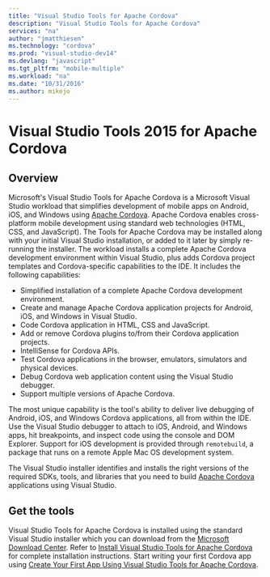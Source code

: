 ```yaml
--- 
title: "Visual Studio Tools for Apache Cordova"
description: "Visual Studio Tools for Apache Cordova"
services: "na"
author: "jmatthiesen"
ms.technology: "cordova"
ms.prod: "visual-studio-dev14"
ms.devlang: "javascript"
ms.tgt_pltfrm: "mobile-multiple"
ms.workload: "na"
ms.date: "10/31/2016"
ms.author: mikejo
--- 
```


# Visual Studio Tools 2015 for Apache Cordova

## Overview
Microsoft's Visual Studio Tools for Apache Cordova is a Microsoft Visual Studio workload that simplifies development of mobile apps on Android, iOS, and Windows using [Apache Cordova](http://cordova.io/). Apache Cordova enables cross-platform mobile development using standard web technologies (HTML, CSS, and JavaScript). The Tools for Apache Cordova may be installed along with your initial Visual Studio installation, or added to it later by simply re-running the installer. The workload installs a complete Apache Cordova development environment within Visual Studio, plus adds Cordova project templates and Cordova-specific capabilities to the IDE. It includes the following capabilities:

+ Simplified installation of a complete Apache Cordova development environment.
+ Create and manage Apache Cordova application projects for Android, iOS, and Windows in Visual Studio.
+ Code Cordova application in HTML, CSS and JavaScript.
+ Add or remove Cordova plugins to/from their Cordova application projects.
+ IntelliSense for Cordova APIs.
+ Test Cordova applications in the browser, emulators, simulators and physical devices.
+ Debug Cordova web application content using the Visual Studio debugger.
+ Support multiple versions of Apache Cordova.

The most unique capability is the tool's ability to deliver live debugging of Android, iOS, and Windows Cordova applications, all from within the IDE. Use the Visual Studio debugger to attach to iOS, Android, and Windows apps, hit breakpoints, and inspect code using the console and DOM Explorer. Support for iOS development is provided through `remotebuild`, a package that runs on a remote Apple Mac OS development system.

The Visual Studio installer identifies and installs the right versions of the required SDKs, tools, and libraries that you need to build [Apache Cordova](http://cordova.io/) applications using Visual Studio.

## Get the tools

Visual Studio Tools for Apache Cordova is installed using the standard Visual Studio installer which you can download from the [Microsoft Download Center](https://aka.ms/vs/15/release/vs_enterprise.exe). Refer to [Install Visual Studio Tools for Apache Cordova](./first-steps/installation.md) for complete installation instructions. Start writing your first Cordova app using [Create Your First App Using Visual Studio Tools for Apache Cordova](./first-steps/get-started-first-mobile-app.md).
